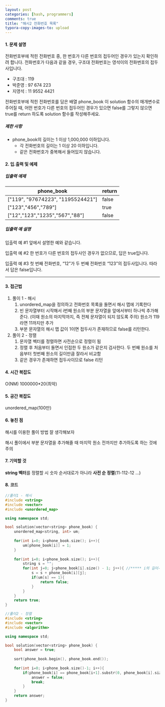```yaml
---
layout: post
categories: [hash, programmers]
comments: true
title: "해시2 전화번호 목록"
typora-copy-images-to: upload
---
```


#### 1. 문제 설명

전화번호부에 적힌 전화번호 중, 한 번호가 다른 번호의 접두어인 경우가 있는지 확인하려 합니다.
전화번호가 다음과 같을 경우, 구조대 전화번호는 영석이의 전화번호의 접두사입니다.

- 구조대 : 119
- 박준영 : 97 674 223
- 지영석 : 11 9552 4421

전화번호부에 적힌 전화번호를 담은 배열 phone_book 이 solution 함수의 매개변수로 주어질 때, 어떤 번호가 다른 번호의 접두어인 경우가 있으면 false를 그렇지 않으면 true를 return 하도록 solution 함수를 작성해주세요.

##### 제한 사항

- phone_book의 길이는 1 이상 1,000,000 이하입니다.
  - 각 전화번호의 길이는 1 이상 20 이하입니다.
  - 같은 전화번호가 중복해서 들어있지 않습니다.

#### 2. 입.출력 및 예제

##### 입출력 예제

| phone_book                        | return |
| --------------------------------- | ------ |
| ["119", "97674223", "1195524421"] | false  |
| ["123","456","789"]               | true   |
| ["12","123","1235","567","88"]    | false  |

##### 입출력 예 설명

입출력 예 #1
앞에서 설명한 예와 같습니다.

입출력 예 #2
한 번호가 다른 번호의 접두사인 경우가 없으므로, 답은 true입니다.

입출력 예 #3
첫 번째 전화번호, “12”가 두 번째 전화번호 “123”의 접두사입니다. 따라서 답은 false입니다.

------

#### 3. 접근법

1. 풀이 1 - 해시
   1. unordered_map을 정의하고 전화번호 목록을 돌면서 해시 맵에 기록한다
   2. 빈 문자열부터 시작해서 i번째 원소의 부분 문자열을 앞에서부터 하나씩 추가해준다. (이때 원소의 마지막까지, 즉 전체 문자열이 되지 않도록 주의) 원소가 119라면 11까지만 추가
   3. 부분 문자열의 해시 맵 값이 1이면 접두사가 존재하므로 false를 리턴한다.
2. 풀이 2 - 정렬
   1. 문자열 벡터를 정렬하면 사전순으로 정렬이 됨
   2. 정렬 후 처음부터 돌면서 인접한  두 원소가 같은지 검사한다. 두 번째 원소를 처음부터 첫번째 원소의 길이만큼 잘라서 비교함
   3. 같은 경우가 존재하면 접두사이므로 false 리턴

#### 4. 시간 복잡도 

O(NM) 1000000*20(최악)

#### 5. 공간 복잡도

unordered_map(100만)

#### 6. 놓친 점

해시를 이용한 풀이 방법 잘 생각해보자

해시 풀이에서 부분 문자열을 추가해줄 때 마지막 원소 전까지만 추가하도록 하는 것에 주의

#### 7. 기억할 것

**string 벡터**를 정렬할 시 숫자 순서대로가 아니라 **사전 순 정렬**(11-112-12 ...)

#### 8. 코드

```c++
//풀이1 - 해시
#include <string>
#include <vector>
#include <unordered_map>

using namespace std;

bool solution(vector<string> phone_book) {
    unordered_map<string, int> um;
    
    for(int i=0; i<phone_book.size(); i++){
        um[phone_book[i]] = 1;      
    }
    
    for(int i=0; i<phone_book.size(); i++){
        string s = "";
        for(int j=0; j<phone_book[i].size() - 1; j++){ //***** i의 길이-1
            s = s + phone_book[i][j];
            if(um[s] == 1){
                return false;
            }
        }
    }
    return true;
}

//풀이2 - 정렬
#include <string>
#include <vector>
#include <algorithm>

using namespace std;

bool solution(vector<string> phone_book) {
    bool answer = true;
    
    sort(phone_book.begin(), phone_book.end());
    
    for(int i=0; i<phone_book.size()-1; i++){
        if(phone_book[i] == phone_book[i+1].substr(0, phone_book[i].size())){
            answer = false;
            break;
        }
    }
    return answer;
}
```
